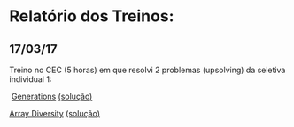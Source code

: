 # Relatório dos Treinos: 

## 17/03/17

Treino no CEC (5 horas) em que resolvi 2 problemas (upsolving) da seletiva individual 1: 
  
  [Generations](http://www.spoj.com/problems/AMR11I/) [(solução)](https://github.com/germanohn/competitive-programming/blob/master/seletiva2017/1/d.cpp)
  
  
  [Array Diversity](http://www.spoj.com/problems/AMR11H/) [(solução)](https://github.com/germanohn/competitive-programming/blob/master/seletiva2017/1/e.cpp)
